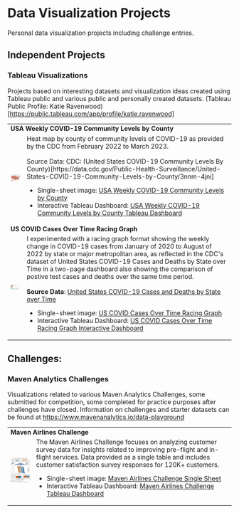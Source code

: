 # Data Visualization Projects
Personal data visualization projects including challenge entries.

## Independent Projects

### Tableau Visualizations
Projects based on interesting datasets and visualization ideas created using Tableau public and various public and personally created datasets. 
(Tableau Public Profile: Katie Ravenwood)[https://public.tableau.com/app/profile/katie.ravenwood]

<table>
  <tr>
    <td colspan=2><b>USA Weekly COVID-19 Community Levels by County</b></td>
  </tr>
  <tr>
    <td><img src="https://github.com/katieravenwood/DataVizProjects/blob/215c4a353660774bc22c0b50a03a4e422626f40a/TableauViz/USCOVID-19LevelsbyCounty.png" width="200"></td>
    <td>
      Heat map by county of community levels of COVID-19 as provided by the CDC from February 2022 to March 2023.<br /><br />
      Source Data: CDC: (United States COVID-19 Community Levels By County)[https://data.cdc.gov/Public-Health-Surveillance/United-States-COVID-19-Community-Levels-by-County/3nnm-4jni]<br />
      <ul>
        <li>Single-sheet image: <a href="https://github.com/katieravenwood/DataVizProjects/blob/215c4a353660774bc22c0b50a03a4e422626f40a/TableauViz/USCOVID-19LevelsbyCounty.png" width=100>USA Weekly COVID-19 Community Levels by County</a></li>
        <li>Interactive Tableau Dashboard: <a href="https://public.tableau.com/views/USAWeeklyCOVID-19CommunityLevelsbyCountyFeb22-Mar23/UnitedStatesCOVID-19LevelsbyCounty?:language=en-US&:display_count=n&:origin=viz_share_link">USA Weekly COVID-19 Community Levels by County Tableau Dashboard</a></li></ul>
    </td>
  </tr>
   <tr>
    <td colspan=2><b>US COVID Cases Over Time Racing Graph</b></td>
  </tr>
  <tr>
    <td><img src="https://github.com/katieravenwood/DataVizProjects/blob/ea2a3de3f0bdfbaf311b117271f00f1add64bc78/TableauViz/US%20COVID%20Cases%20Over%20Time.png" width="200"></td>
    <td>
      I experimented with a racing graph format showing the weekly change in COVID-19 cases from January of 2020 to August of 2022 by state or major metropolitan area, as reflected in the CDC's dataset of United States COVID-19 Cases and Deaths by State over Time in a two-page dashboard also showing the comparison of postive test cases and deaths over the same time period.<br /><br />
<b>Source Data</b>: <a href="https://data.cdc.gov/d/9mfq-cb36">United States COVID-19 Cases and Deaths by State over Time</a>
      <ul>
        <li>Single-sheet image: <a href="https://github.com/katieravenwood/DataVizProjects/blob/ea2a3de3f0bdfbaf311b117271f00f1add64bc78/TableauViz/US%20COVID%20Cases%20Over%20Time.png" width=100>US COVID Cases Over Time Racing Graph</a></li>
        <li>Interactive Tableau Dashboard: <a href="https://public.tableau.com/views/USCOVIDCasesOverTimeByStateMetroandTotalCasesvs_Deaths/USCOVIDCasesOverTime?:language=en-US&:display_count=n&:origin=viz_share_link">US COVID Cases Over Time Racing Graph Interactive Dashboard</a></li></ul>
    </td>
  </tr>
</table>


## Challenges:

### Maven Analytics Challenges
Visualizations related to various Maven Analytics Challenges, some submitted for competition, some completed for practice purposes after challenges have closed. Information on challenges and starter datasets can be found at https://www.mavenanalytics.io/data-playground

<table>
  <tr>
    <td colspan=2><b>Maven Airlines Challenge</b></td><tr>
  <tr>
    <td><img src="Challenges/Maven/MavenAirlinesChallenge/KRMAAirlineCSDashboard.png" width="200" ></td>
    <td>The Maven Airlines Challenge focuses on analyzing customer survey data for insights related to improving pre-flight and in-flight services. Data provided as a single table and includes customer satisfaction survey responses for 120K+ customers.<br /><ul><li>Single-sheet image: <a href="Challenges/Maven/MavenAirlinesChallenge/KRMAAirlineCSDashboard.png" width=100>Maven Airlines Challenge Single Sheet</a></li><li>Interactive Tableau Dashboard: <a href="https://public.tableau.com/views/MavenAirlinesChallenge_16542779098730/CSDashboard_1?:language=en-US&:display_count=n&:origin=viz_share_link">Maven Airlines Challenge Tableau Dashboard</a></li></ul></td>
  </tr>
</table>
